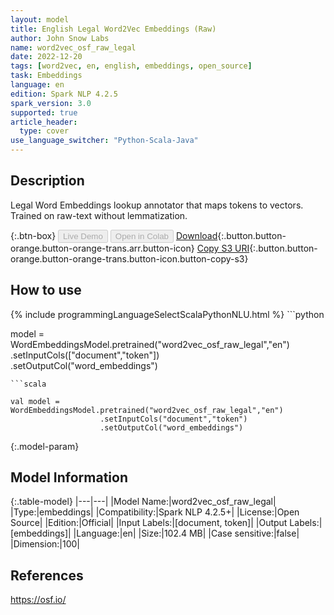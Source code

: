 ```yaml
---
layout: model
title: English Legal Word2Vec Embeddings (Raw)
author: John Snow Labs
name: word2vec_osf_raw_legal
date: 2022-12-20
tags: [word2vec, en, english, embeddings, open_source]
task: Embeddings
language: en
edition: Spark NLP 4.2.5
spark_version: 3.0
supported: true
article_header:
  type: cover
use_language_switcher: "Python-Scala-Java"
---
```


## Description

Legal Word Embeddings lookup annotator that maps tokens to vectors. Trained on raw-text without lemmatization.

{:.btn-box}
<button class="button button-orange" disabled>Live Demo</button>
<button class="button button-orange" disabled>Open in Colab</button>
[Download](https://s3.amazonaws.com/auxdata.johnsnowlabs.com/public/models/word2vec_osf_raw_legal_en_4.2.5_3.0_1671536147614.zip){:.button.button-orange.button-orange-trans.arr.button-icon}
[Copy S3 URI](s3://auxdata.johnsnowlabs.com/public/models/word2vec_osf_raw_legal_en_4.2.5_3.0_1671536147614.zip){:.button.button-orange.button-orange-trans.button-icon.button-copy-s3}

## How to use



<div class="tabs-box" markdown="1">
{% include programmingLanguageSelectScalaPythonNLU.html %}
```python
 
model = WordEmbeddingsModel.pretrained("word2vec_osf_raw_legal","en")\
	            .setInputCols(["document","token"])\
	            .setOutputCol("word_embeddings")

```
```scala

val model = WordEmbeddingsModel.pretrained("word2vec_osf_raw_legal","en")
	                .setInputCols("document","token")
	                .setOutputCol("word_embeddings")

```
</div>

{:.model-param}
## Model Information

{:.table-model}
|---|---|
|Model Name:|word2vec_osf_raw_legal|
|Type:|embeddings|
|Compatibility:|Spark NLP 4.2.5+|
|License:|Open Source|
|Edition:|Official|
|Input Labels:|[document, token]|
|Output Labels:|[embeddings]|
|Language:|en|
|Size:|102.4 MB|
|Case sensitive:|false|
|Dimension:|100|

## References

https://osf.io/
